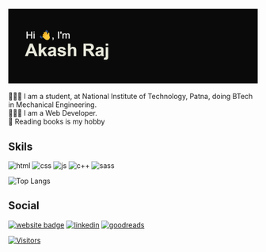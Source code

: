 ![I'm Akash Raj](./header.png)


👨🏼‍🎓 I am a student, at National Institute of Technology, Patna, doing BTech in Mechanical Engineering.<br />
👨🏼‍💻 I am a Web Developer.<br />
📖 Reading books is my hobby

## Skils
![html](https://img.shields.io/badge/HTML5-E34F26?style=for-the-badge&logo=html5&logoColor=white)
![css](https://img.shields.io/badge/CSS3-1572B6?style=for-the-badge&logo=css3&logoColor=white)
![js](https://img.shields.io/badge/JavaScript-323330?style=for-the-badge&logo=javascript&logoColor=F7DF1E)
![c++](https://img.shields.io/badge/C%2B%2B-00599C?style=for-the-badge&logo=c%2B%2B&logoColor=white)
![sass](https://img.shields.io/badge/Sass-CC6699?style=for-the-badge&logo=sass&logoColor=white)

![Top Langs](https://github-readme-stats.vercel.app/api/top-langs/?username=rshakash&layout=compact)
## Social
[![website badge](https://img.shields.io/badge/website-000000?style=for-the-badge&logo=About.me&logoColor=white)](https://rshakash.github.io)
[![linkedin](https://img.shields.io/badge/LinkedIn-0077B5?style=for-the-badge&logo=linkedin&logoColor=white)](https://linkedin.com/in/roshiv)
[![goodreads](https://img.shields.io/badge/Goodreads-372213?style=for-the-badge&logo=goodreads&logoColor=white)](https://goodreads.com/roshiv)

[![Visitors](https://api.visitorbadge.io/api/visitors?path=rshakash&label=MyPageVisitors&countColor=%23263759)](https://visitorbadge.io/status?path=rshakash)
